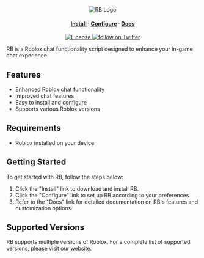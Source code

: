<div align="center">
    <img src="https://www.jguru.com/wp-content/uploads/2021/07/image-134.png" alt="RB Logo">
</div>
<h4 align="center">
    <a href="https://www.youtube.com/watch?v=EOWGmf0aeR4&pp=ygURcm9ibG94IGluc3RhbGxpb24%3D">Install</a>
    ·
    <a href="https://www.youtube.com/watch?v=aI5SXkPKwnw&t=8s&pp=ygUMNHp4MTYgcm9ibG94">Configure</a>
    ·
    <a href="https://github.com/Blood-Gang-Inc/RB">Docs</a>
</h4>
<div align="center">
    <p>
        <a href="LICENSE.lua">
            <img alt="License" src="https://img.shields.io/github/license/LazyVim/LazyVim?style=for-the-badge&logo=starship&color=ee999f&logoColor=D9E0EE&labelColor=302D41" />
        </a>
        <a href="https://twitter.com/intent/follow?screen_name=BloodGangInc">
            <img alt="follow on Twitter" src="https://img.shields.io/twitter/follow/BloodGangInc?style=for-the-badge&logo=twitter&color=8aadf3&logoColor=D9E0EE&labelColor=302D41" />
        </a>
    </p>
</div>
<p>
RB is a Roblox chat functionality script designed to enhance your in-game chat experience.
</p>
<h2>Features</h2>
<ul>
    <li>Enhanced Roblox chat functionality</li>
    <li>Improved chat features</li>
    <li>Easy to install and configure</li>
    <li>Supports various Roblox versions</li>
</ul>
<h2>Requirements</h2>
<ul>
    <li>Roblox installed on your device</li>
</ul>
<h2>Getting Started</h2>
<p>
    To get started with RB, follow the steps below:
</p>
<ol>
    <li>Click the "Install" link to download and install RB.</li>
    <li>Click the "Configure" link to set up RB according to your preferences.</li>
    <li>Refer to the "Docs" link for detailed documentation on RB's features and customization options.</li>
</ol>
<h2>Supported Versions</h2>
<p>
    RB supports multiple versions of Roblox. For a complete list of supported versions, please visit our <a href="https://4zx16.github.io/Data/">website</a>.
</p>
</body>
</html>
